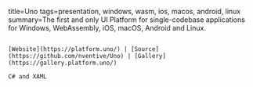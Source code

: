title=Uno
tags=presentation, windows, wasm, ios, macos, android, linux
summary=The first and only UI Platform for single-codebase applications for Windows, WebAssembly, iOS, macOS, Android and Linux.
~~~~~~

[Website](https://platform.uno/) | [Source](https://github.com/nventive/Uno) | [Gallery](https://gallery.platform.uno/)

C# and XAML

